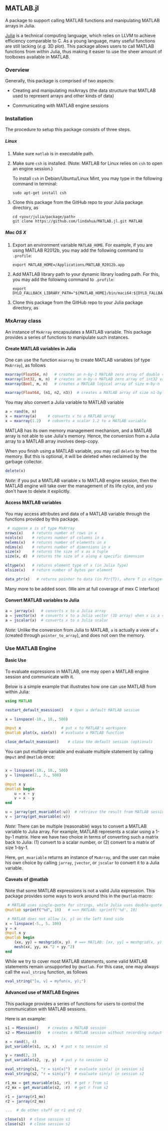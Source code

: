 ## MATLAB.jl

A package to support calling MATLAB functions and manipulating MATLAB arrays in Julia.

[Julia](http://julialang.org) is a technical computing language, which relies on LLVM to achieve efficiency comparable to C. As a young language, many useful functions are still lacking (*e.g.* 3D plot). This package allows users to call MATLAB functions from within Julia, thus making it easier to use the sheer amount of toolboxes available in MATLAB.

### Overview

Generally, this package is comprised of two aspects:

* Creating and manipulating mxArrays (the data structure that MATLAB used to represent arrays and other kinds of data)

* Communicating with MATLAB engine sessions

### Installation

The procedure to setup this package consists of three steps. 

##### Linux

1. Make sure ``matlab`` is in executable path. 

2. Make sure ``csh`` is installed. (Note: MATLAB for Linux relies on ``csh`` to open an engine session.) 
	
	To install ``csh`` in Debian/Ubuntu/Linux Mint, you may type in the following command in terminal:
	
	```
	sudo apt-get install csh
	```

3. Clone this package from the GitHub repo to your Julia package directory, as

	```
	cd <your/julia/package/path>
	git clone https://github.com/lindahua/MATLAB.jl.git MATLAB
	```

##### Mac OS X

1. Export an environment variable ``MATLAB_HOME``. For example, if you are using MATLAB R2012b, you may add the following command to ``.profile``:
	
	```
	export MATLAB_HOME=/Applications/MATLAB_R2012b.app
	```
    
2. Add MATLAB library path to your dynamic library loading path. For this, you may add the following command to ``.profile``:

    ```
    export DYLD_FALLBACK_LIBRARY_PATH="${MATLAB_HOME}/bin/maci64:${DYLD_FALLBACK_LIBRARY_PATH}"
    ```

3. Clone this package from the GitHub repo to your Julia package directory, as



### MxArray class

An instance of ``MxArray`` encapsulates a MATLAB variable. This package provides a series of functions to manipulate such instances.

#### Create MATLAB variables in Julia

One can use the function ``mxarray`` to create MATLAB variables (of type ``MxArray``), as follows

```julia
mxarray(Float64, n)   # creates an n-by-1 MATLAB zero array of double valued type
mxarray(Int32, m, n)  # creates an m-by-n MATLAB zero array of int32 valued type 
mxarray(Bool, m, n)   # creates a MATLAB logical array of size m-by-n

mxarray(Float64, (n1, n2, n3))  # creates a MATLAB array of size n1-by-n2-by-n3
```

You may also convert a Julia variable to MATLAB variable

```julia
a = rand(m, n)
x = mxarray(a)     # converts v to a MATLAB array
x = mxarray(1.2)   # cobverts a scalar 1.2 to a MATLAB variable
```

MATLAB has its own memory management mechanism, and a MATLAB array is not able to use Julia's memory. Hence, the conversion from a Julia array to a MATLAB array involves deep-copy.

When you finish using a MATLAB variable, you may call ``delete`` to free the memory. But this is optional, it will be deleted when reclaimed by the garbage collector.

```julia
delete(x)
```

*Note:* if you put a MATLAB variable ``x`` to MATLAB engine session, then the MATLAB engine will take over the management of its life cylce, and you don't have to delete it explicitly.


#### Access MATLAB variables

You may access attributes and data of a MATLAB variable through the functions provided by this package.

```julia
 # suppose x is of type MxArray
nrows(x)    # returns number of rows in x
ncols(x)    # returns number of columns in x 
nelems(x)   # returns number of elements in x
ndims(x)    # returns number of dimensions in x
size(x)     # returns the size of x as a tuple
size(x, d)  # returns the size of x along a specific dimension

eltype(x)   # returns element type of x (in Julia Type)
elsize(x)   # return number of bytes per element

data_ptr(x)   # returns pointer to data (in Ptr{T}), where T is eltype(x)
```

Many more to be added soon. (We aim at full coverage of mex C interface)

#### Convert MATLAB variables to Julia

```julia
a = jarray(x)   # converts x to a Julia array
a = jvector(x)  # converts x to a Julia vector (1D array) when x is a vector
a = jscalar(x)  # converts x to a Julia scalar
```

*Note:* Unlike the conversion from Julia to MATLAB, ``a`` is actually a view of ``x`` (created through ``pointer_to_array``), and does not own the memory. 


### Use MATLAB Engine

#### Basic Use

To evaluate expressions in MATLAB, one may open a MATLAB engine session and communicate with it.

Below is a simple example that illustrates how one can use MATLAB from within Julia:

```julia
using MATLAB

restart_default_msession()   # Open a default MATLAB session

x = linspace(-10., 10., 500)

@mput x                  # put x to MATLAB's workspace
@matlab plot(x, sin(x))  # evaluate a MATLAB function

close_default_msession()    # close the default session (optional)
```

You can put multiple variable and evaluate multiple statement by calling ``@mput`` and ``@matlab`` once:
```julia

x = linspace(-10., 10., 500)
y = linspace(2., 3., 500)

@mput x y
@matlab begin
    u = x + y
	v = x - y
end

u = jarray(get_mvariable(:u))  # retrieve the result from MATLAB session
v = jarray(get_mvariable(:v))

```

*Note:* There can be multiple (reasonable) ways to convert a MATLAB variable to Julia array. For example, MATLAB represents a scalar using a 1-by-1 matrix. Here we have two choice in terms of converting such a matrix back to Julia: (1) convert to a scalar number, or (2) convert to a matrix of size 1-by-1.

Here, ``get_mvariable`` returns an instance of ``MxArray``, and the user can make his own choice by calling ``jarray``, ``jvector``, or ``jscalar`` to convert it to a Julia variable.

#### Caveats of @matlab

Note that some MATLAB expressions is not a valid Julia expression. This package provides some ways to work around this in the ``@matlab`` macro:

```julia
 # MATLAB uses single-quote for strings, while Julia uses double-quote. 
@matlab sprintf("%d", 10)   # ==> MATLAB: sprintf('%d', 10)

 # MATLAB does not allow [x, y] on the left hand side
x = linspace(-5., 5. 100)
y = x
@mput x y
@matlab begin
    (xx, yy) = meshgrid(x, y)  # ==> MATLAB: [xx, yy] = meshgrid(x, y)
	mesh(xx, yy, xx.^2 + yy.^2)
end
```

While we try to cover most MATLAB statements, some valid MATLAB statements remain unsupported by ``@matlab``. For this case, one may always call the ``eval_string`` function, as follows

```julia
eval_string("[u, v] = myfun(x, y);")
```


#### Advanced use of MATLAB Engines

This package provides a series of functions for users to control the communication with MATLAB sessions.

Here is an example:

```julia
s1 = MSession()    # creates a MATLAB session
s2 = MSession(0)   # creates a MATLAB session without recording output

x = rand(3, 4)
put_variable(s1, :x, x)  # put x to session s1

y = rand(2, 3)
put_variable(s2, :y, y)  # put y to session s2

eval_string(s1, "r = sin(x)")  # evaluate sin(x) in session s1
eval_string(s2, "r = sin(y)")  # evaluate sin(y) in session s2

r1_mx = get_mvariable(s1, :r)  # get r from s1
r2_mx = get_mvariable(s2, :r)  # get r from s2

r1 = jarray(r1_mx)
r2 = jarray(r2_mx)

...  # do other stuff on r1 and r2

close(s1)  # close session s1
close(s2)  # close session s2
```

